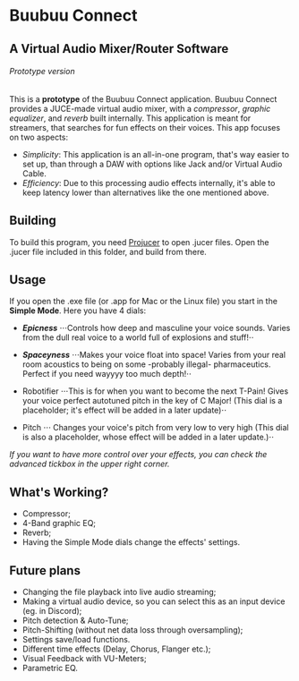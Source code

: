 # Buubuu Connect
## A Virtual Audio Mixer/Router Software
###### Prototype version

This is a **prototype** of the Buubuu Connect application.
Buubuu Connect provides a JUCE-made virtual audio mixer, with a *compressor*, *graphic equalizer*, and *reverb* built internally.
This application is meant for streamers, that searches for fun effects on their voices. This app focuses on two aspects:

* *Simplicity*: This application is an all-in-one program, that's way easier to set up, than through a DAW with options like Jack and/or Virtual Audio Cable.
* *Efficiency*: Due to this processing audio effects internally, it's able to keep latency lower than alternatives like the one mentioned above.

## Building
To build this program, you need [Projucer](https://shop.juce.com/get-juce/download) to open .jucer files.
Open the .jucer file included in this folder, and build from there.

## Usage
If you open the .exe file (or .app for Mac or the Linux file) you start in the **Simple Mode**. Here you have 4 dials:

* **_Epicness_**
⋅⋅⋅Controls how deep and masculine your voice sounds. Varies from the dull real voice to a world full of explosions and stuff!⋅⋅

* **_Spaceyness_**
⋅⋅⋅Makes your voice float into space! Varies from your real room acoustics to being on some -probably illegal- pharmaceutics. Perfect if you need wayyyy too much depth!⋅⋅

* Robotifier
⋅⋅⋅This is for when you want to become the next T-Pain! Gives your voice perfect autotuned pitch in the key of C Major! (This dial is a placeholder; it's effect will be added in a later update)⋅⋅

* Pitch
⋅⋅⋅ Changes your voice's pitch from very low to very high (This dial is also a placeholder, whose effect will be added in a later update.)⋅⋅

*If you want to have more control over your effects, you can check the advanced tickbox in the upper right corner.*

## What's Working?
- Compressor;
- 4-Band graphic EQ;
- Reverb;
- Having the Simple Mode dials change the effects' settings.

## Future plans
- Changing the file playback into live audio streaming;
- Making a virtual audio device, so you can select this as an input device (eg. in Discord);
- Pitch detection & Auto-Tune;
- Pitch-Shifting (without net data loss through oversampling);
- Settings save/load functions.
- Different time effects (Delay, Chorus, Flanger etc.);
- Visual Feedback with VU-Meters;
- Parametric EQ.
